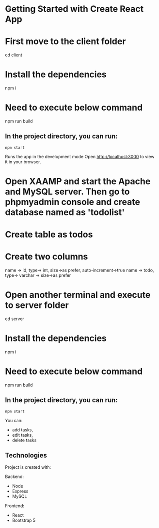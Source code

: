# Getting Started with Create React App

# First move to the client folder
cd client

# Install the dependencies
npm i

# Need to execute below command 
npm run build

## In the project directory, you can run:
 `npm start`

Runs the app in the development mode
Open [http://localhost:3000](http://localhost:3000) to view it in your browser.

# Open XAAMP and start the Apache and MySQL server. Then go to phpmyadmin console and create database named as 'todolist'
# Create table as todos
# Create two columns 
name -> id, type-> int, size->as prefer, auto-increment->true
name -> todo, type-> varchar -> size->as prefer


# Open another terminal and execute to server folder
cd server

# Install the dependencies
npm i

# Need to execute below command 
npm run build

## In the project directory, you can run:
 `npm start`





You can:

- add tasks,
- edit tasks,
- delete tasks

## Technologies

Project is created with:

Backend:

- Node
- Express
- MySQL

Frontend:

- React
- Bootstrap 5


